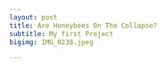 ```yaml
---
layout: post
title: Are Honeybees On The Collapse?
subtitle: My first Project
bigimg: IMG_0238.jpeg	

---
```



